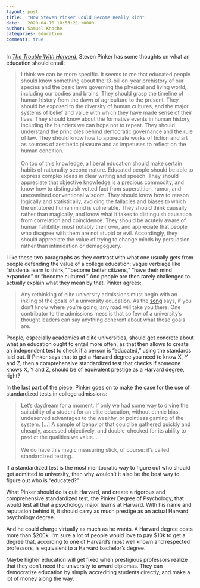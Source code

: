 ```yaml
---
layout: post
title:  "How Steven Pinker Could Become Really Rich"
date:   2020-04-10 10:53:21 +0000
author: Samuel Knoche
categories: education
comments: true
---
```



In [*The Trouble With Harvard*](https://newrepublic.com/article/119321/harvard-ivy-league-should-judge-students-standardized-tests), Steven Pinker has some thoughts on what an education should entail:


> I think we can be more specific. It seems to me that educated people should know something about the 13-billion-year prehistory of our species and the basic laws governing the physical and living world, including our bodies and brains. They should grasp the timeline of human history from the dawn of agriculture to the present. They should be exposed to the diversity of human cultures, and the major systems of belief and value with which they have made sense of their lives. They should know about the formative events in human history, including the blunders we can hope not to repeat. They should understand the principles behind democratic governance and the rule of law. They should know how to appreciate works of fiction and art as sources of aesthetic pleasure and as impetuses to reflect on the human condition. <br/><br/>
On top of this knowledge, a liberal education should make certain habits of rationality second nature. Educated people should be able to express complex ideas in clear writing and speech. They should appreciate that objective knowledge is a precious commodity, and know how to distinguish vetted fact from superstition, rumor, and unexamined conventional wisdom. They should know how to reason logically and statistically, avoiding the fallacies and biases to which the untutored human mind is vulnerable. They should think causally rather than magically, and know what it takes to distinguish causation from correlation and coincidence. They should be acutely aware of human fallibility, most notably their own, and appreciate that people who disagree with them are not stupid or evil. Accordingly, they should appreciate the value of trying to change minds by persuasion rather than intimidation or demagoguery.


I like these two paragraphs as they contrast with what one usually gets from people defending the value of a college education: vague verbiage like “students learn to think,” “become better citizens,” “have their mind expanded” or “become cultured.” And people are then rarely challenged to actually explain what they mean by that. Pinker agrees:

> Any rethinking of elite university admissions must begin with an inkling of the goals of a university education. As the [song](https://www.youtube.com/watch?v=mFblhcQjKeY) says, if you don’t know where you’re going, any road will take you there. One contributor to the admissions mess is that so few of a university’s thought leaders can say anything coherent about what those goals are.

People, especially academics at elite universities, should get concrete about what an education ought to entail more often, as that then allows to create an independent test to check if a person is “educated,” using the standards laid out. If Pinker says that to get a Harvard degree you need to know X, Y and Z, then a comprehensive standardized test that checks if someone knows X, Y and Z, should be of equivalent prestige as a Harvard degree, right? 

 In the last part of the piece, Pinker goes on to make the case for the use of standardized tests in college admissions:

> Let’s daydream for a moment. If only we had some way to divine the suitability of a student for an elite education, without ethnic bias, undeserved advantages to the wealthy, or pointless gaming of the system. [...] A sample of behavior that could be gathered quickly and cheaply, assessed objectively, and double-checked for its ability to predict the qualities we value….<br/><br/>
We do have this magic measuring stick, of course: it’s called standardized testing.

If a standardized test is the most meritocratic way to figure out who should get admitted to university, then why wouldn’t it also be the best way to figure out who is “educated?” 

What Pinker should do is quit Harvard, and create a rigorous and comprehensive standardized test, the Pinker Degree of Psychology, that would test all that a psychology major learns at Harvard. With his name and reputation behind it, it should carry as much prestige as an actual Harvard psychology degree. 

And he could charge virtually as much as he wants. A Harvard degree costs more than $200k. I’m sure a lot of people would love to pay $10k to get a degree that, according to one of Harvard’s most well known and respected professors, is equivalent to a Harvard bachelor’s degree. 

Maybe higher education will get fixed when prestigious professors realize that they don’t need the university to award diplomas. They can democratize education by simply accrediting students directly, and make a lot of money along the way. 